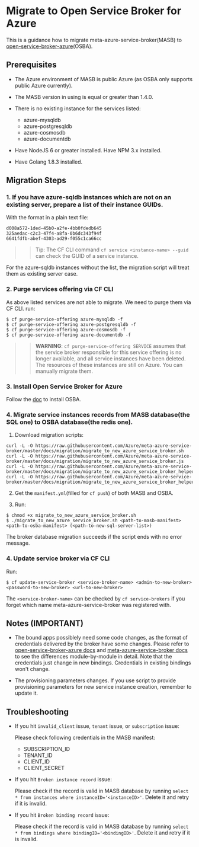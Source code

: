 # Migrate to Open Service Broker for Azure

This is a guidance how to migrate meta-azure-service-broker(MASB) to [open-service-broker-azure](https://github.com/Azure/open-service-broker-azure)(OSBA).

## Prerequisites

* The Azure environment of MASB is public Azure (as OSBA only supports public Azure currently). 

* The MASB version in using is equal or greater than 1.4.0.

* There is no existing instance for the services listed:
  * azure-mysqldb
  * azure-postgresqldb
  * azure-cosmosdb
  * azure-documentdb

* Have NodeJS 6 or greater installed. Have NPM 3.x installed.

* Have Golang 1.8.3 installed.

## Migration Steps

### 1. If you have azure-sqldb instances which are not on an existing server, prepare a list of their instance GUIDs.

With the format in a plain text file:

```
d008a572-1ded-45b0-a2fe-4bb0fdedb645
325aedac-c2c3-47f4-a8fa-0b6dc343f94f
6641fdfb-abef-4303-ad29-f055c1ca66cc
```

>>Tip: The CF CLI command `cf service <instance-name> --guid` can check the GUID of a service instance.

For the azure-sqldb instances without the list, the migration script will treat them as existing server case.

### 2. Purge services offering via CF CLI

As above listed services are not able to migrate. We need to purge them via CF CLI. run:

```
$ cf purge-service-offering azure-mysqldb -f
$ cf purge-service-offering azure-postgresqldb -f
$ cf purge-service-offering azure-cosmosdb -f
$ cf purge-service-offering azure-documentdb -f
```

>>**WARNING**: `cf purge-service-offering SERVICE` assumes that the service broker responsible for this service offering is no longer available, and all service instances have been deleted. The resources of these instances are still on Azure. You can manually migrate them.

### 3. Install Open Service Broker for Azure

Follow the [doc](https://github.com/Azure/open-service-broker-azure/tree/master/contrib/cf) to install OSBA.

### 4. Migrate service instances records from MASB database(the SQL one) to OSBA database(the redis one).

1. Download migration scripts:

```
curl -L -O https://raw.githubusercontent.com/Azure/meta-azure-service-broker/master/docs/migration/migrate_to_new_azure_service_broker.sh
curl -L -O https://raw.githubusercontent.com/Azure/meta-azure-service-broker/master/docs/migration/migrate_to_new_azure_service_broker.js
curl -L -O https://raw.githubusercontent.com/Azure/meta-azure-service-broker/master/docs/migration/migrate_to_new_azure_service_broker_helper_pc.go
curl -L -O https://raw.githubusercontent.com/Azure/meta-azure-service-broker/master/docs/migration/migrate_to_new_azure_service_broker_helper_bc.go
```

2. Get the `manifest.yml`(filled for `cf push`) of both MASB and OSBA.

3. Run:

```
$ chmod +x migrate_to_new_azure_service_broker.sh
$ ./migrate_to_new_azure_service_broker.sh <path-to-masb-manifest> <path-to-osba-manifest> (<path-to-new-sql-server-list>)
```

The broker database migration succeeds if the script ends with no error message.

### 4. Update service broker via CF CLI

Run:

```
$ cf update-service-broker <service-broker-name> <admin-to-new-broker> <password-to-new-broker> <url-to-new-broker>
```

The `<service-broker-name>` can be checked by `cf service-brokers` if you forget which name meta-azure-service-broker was registered with.

## Notes (IMPORTANT)

* The bound apps possiblely need some code changes, as the format of credentials delivered by the broker have some changes. Please refer to [open-service-broker-azure docs](https://github.com/Azure/open-service-broker-azure/tree/master/docs/modules) and [meta-azure-service-broker docs](https://github.com/Azure/meta-azure-service-broker/tree/master/docs) to see the differences module-by-module in detail. Note that the credentials just change in new bindings. Credentials in existing bindings won't change.

* The provisioning parameters changes. If you use script to provide provisioning parameters for new service instance creation, remember to update it.

## Troubleshooting

* If you hit `invalid_client` issue, `tenant` issue, or `subscription` issue:

  Please check following credentials in the MASB manifest:
    * SUBSCRIPTION_ID
    * TENANT_ID
    * CLIENT_ID
    * CLIENT_SECRET
  
* If you hit `Broken instance record` issue:
  
  Please check if the record is valid in MASB database by running `select * from instances where instanceID='<instanceID>'`. Delete it and retry if it is invalid.

* If you hit `Broken binding record` issue:
  
  Please check if the record is valid in MASB database by running `select * from bindings where bindingID='<bindingID>'`. Delete it and retry if it is invalid.